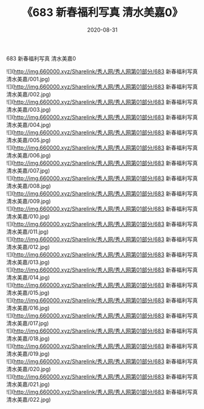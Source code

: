 ﻿---
layout: post
title:  《683 新春福利写真 清水美嘉0》
date:   2020-08-31
img: http://img.660000.xyz/Sharelink/秀人网/秀人网第01部分/683 新春福利写真 清水美嘉0/000.jpg
categories: [美女, 清纯, 唯美]
---

683 新春福利写真 清水美嘉0

  ![](http://img.660000.xyz/Sharelink/秀人网/秀人网第01部分/683 新春福利写真 清水美嘉/001.jpg) <br> ![](http://img.660000.xyz/Sharelink/秀人网/秀人网第01部分/683 新春福利写真 清水美嘉/002.jpg) <br> ![](http://img.660000.xyz/Sharelink/秀人网/秀人网第01部分/683 新春福利写真 清水美嘉/003.jpg) <br> ![](http://img.660000.xyz/Sharelink/秀人网/秀人网第01部分/683 新春福利写真 清水美嘉/004.jpg) <br> ![](http://img.660000.xyz/Sharelink/秀人网/秀人网第01部分/683 新春福利写真 清水美嘉/005.jpg) <br> ![](http://img.660000.xyz/Sharelink/秀人网/秀人网第01部分/683 新春福利写真 清水美嘉/006.jpg) <br> ![](http://img.660000.xyz/Sharelink/秀人网/秀人网第01部分/683 新春福利写真 清水美嘉/007.jpg) <br> ![](http://img.660000.xyz/Sharelink/秀人网/秀人网第01部分/683 新春福利写真 清水美嘉/008.jpg) <br> ![](http://img.660000.xyz/Sharelink/秀人网/秀人网第01部分/683 新春福利写真 清水美嘉/009.jpg) <br> ![](http://img.660000.xyz/Sharelink/秀人网/秀人网第01部分/683 新春福利写真 清水美嘉/010.jpg) <br> ![](http://img.660000.xyz/Sharelink/秀人网/秀人网第01部分/683 新春福利写真 清水美嘉/011.jpg) <br> ![](http://img.660000.xyz/Sharelink/秀人网/秀人网第01部分/683 新春福利写真 清水美嘉/012.jpg) <br> ![](http://img.660000.xyz/Sharelink/秀人网/秀人网第01部分/683 新春福利写真 清水美嘉/013.jpg) <br> ![](http://img.660000.xyz/Sharelink/秀人网/秀人网第01部分/683 新春福利写真 清水美嘉/014.jpg) <br> ![](http://img.660000.xyz/Sharelink/秀人网/秀人网第01部分/683 新春福利写真 清水美嘉/015.jpg) <br> ![](http://img.660000.xyz/Sharelink/秀人网/秀人网第01部分/683 新春福利写真 清水美嘉/016.jpg) <br> ![](http://img.660000.xyz/Sharelink/秀人网/秀人网第01部分/683 新春福利写真 清水美嘉/017.jpg) <br> ![](http://img.660000.xyz/Sharelink/秀人网/秀人网第01部分/683 新春福利写真 清水美嘉/018.jpg) <br> ![](http://img.660000.xyz/Sharelink/秀人网/秀人网第01部分/683 新春福利写真 清水美嘉/019.jpg) <br> ![](http://img.660000.xyz/Sharelink/秀人网/秀人网第01部分/683 新春福利写真 清水美嘉/020.jpg) <br> ![](http://img.660000.xyz/Sharelink/秀人网/秀人网第01部分/683 新春福利写真 清水美嘉/021.jpg) <br> ![](http://img.660000.xyz/Sharelink/秀人网/秀人网第01部分/683 新春福利写真 清水美嘉/022.jpg) <br>